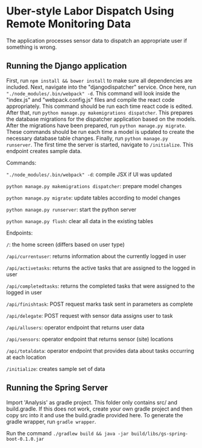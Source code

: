 # Uber-style Labor Dispatch Using Remote Monitoring Data

The application processes sensor data to dispatch an appropriate user if something is wrong.

## Running the Django application

First, run `npm install && bower install` to make sure all dependencies are included. Next, navigate into the "djangodispatcher" service. Once here, run `"./node_modules/.bin/webpack" -d`. This command will look inside the "index.js" and "webpack.config.js" files and compile the react code appropriately. This command should be run each time react code is edited. After that, run `python manage.py makemigrations dispatcher`. This prepares the database migrations for the dispatcher application based on the models. After the migrations have been prepared, run `python manage.py migrate`. These commands should be run each time a model is updated to create the necessary database table changes. Finally, run `python manage.py runserver`. The first time the server is started, navigate to `/initialize`. This endpoint creates sample data.

Commands:

`"./node_modules/.bin/webpack" -d`: compile JSX if UI was updated

`python manage.py makemigrations dispatcher`: prepare model changes

`python manage.py migrate`: update tables according to model changes

`python manage.py runserver`: start the python server

`python manage.py flush`: clear all data in the existing tables

Endpoints:

`/`: the home screen (differs based on user type)

`/api/currentuser`: returns information about the currently logged in user

`/api/activetasks`: returns the active tasks that are assigned to the logged in user

`/api/completedtasks`: returns the completed tasks that were assigned to the logged in user

`/api/finishtask`: POST request marks task sent in parameters as complete

`/api/delegate`: POST request with sensor data assigns user to task


`/api/allusers`: operator endpoint that returns user data

`/api/sensors`: operator endpoint that returns sensor (site) locations

`/api/totaldata`: operator endpoint that provides data about tasks occurring at each location


`/initialize`: creates sample set of data

## Running the Spring Server

Import 'Analysis' as gradle project. This folder only contains src/ and build.gradle. If this does not work, create your own gradle project and then copy src into it and use the build.gradle provided here. To generate the gradle wrapper, run `gradle wrapper`.

Run the command `./gradlew build && java -jar build/libs/gs-spring-boot-0.1.0.jar`
